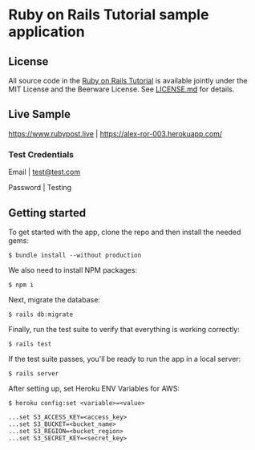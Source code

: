 # Ruby on Rails Tutorial sample application

## License

All source code in the [Ruby on Rails Tutorial](https://www.railstutorial.org/)
is available jointly under the MIT License and the Beerware License. See
[LICENSE.md](LICENSE.md) for details.

## Live Sample

https://www.rubypost.live | https://alex-ror-003.herokuapp.com/

### Test Credentials

Email | test@test.com

Password | Testing

## Getting started

To get started with the app, clone the repo and then install the needed gems:

```
$ bundle install --without production
```

We also need to install NPM packages:
```
$ npm i
```

Next, migrate the database:

```
$ rails db:migrate
```

Finally, run the test suite to verify that everything is working correctly:

```
$ rails test
```

If the test suite passes, you'll be ready to run the app in a local server:

```
$ rails server
```

After setting up, set Heroku ENV Variables for AWS:

```
$ heroku config:set <variable>=<value>
```

```
...set S3_ACCESS_KEY=<access_key>
...set S3_BUCKET=<bucket_name>
...set S3_REGION=<bucket_region>
...set S3_SECRET_KEY=<secret_key>
```
